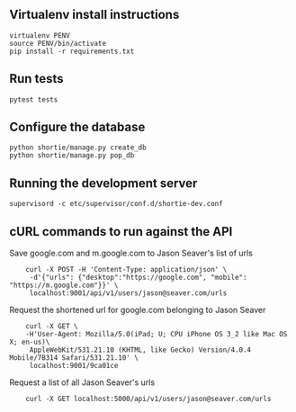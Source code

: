## Virtualenv install instructions

    virtualenv PENV
    source PENV/bin/activate
    pip install -r requirements.txt


## Run tests

    pytest tests


## Configure the database

    python shortie/manage.py create_db
    python shortie/manage.py pop_db


## Running the development server

    supervisord -c etc/supervisor/conf.d/shortie-dev.conf


## cURL commands to run against the API

Save google.com and m.google.com to Jason Seaver's list of urls

        curl -X POST -H 'Content-Type: application/json' \
         -d'{"urls": {"desktop":"https://google.com", "mobile": "https://m.google.com"}}' \
         localhost:9001/api/v1/users/jason@seaver.com/urls
Request the shortened url for google.com belonging to Jason Seaver

        curl -X GET \
        -H'User-Agent: Mozilla/5.0(iPad; U; CPU iPhone OS 3_2 like Mac OS X; en-us)\
         AppleWebKit/531.21.10 (KHTML, like Gecko) Version/4.0.4 Mobile/7B314 Safari/531.21.10' \
         localhost:9001/9ca01ce
Request a list of all Jason Seaver's urls

        curl -X GET localhost:5000/api/v1/users/jason@seaver.com/urls

